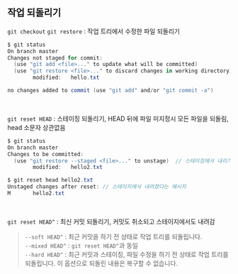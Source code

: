  ## 작업 되돌리기
`git checkout` `git restore` : 작업 트리에서 수정한 파일 되돌리기
```c#
$ git status
On branch master
Changes not staged for commit:
  (use "git add <file>..." to update what will be committed)            // 스테이징
  (use "git restore <file>..." to discard changes in working directory) // 작업 되돌리기
        modified:   hello.txt

no changes added to commit (use "git add" and/or "git commit -a")
```

<br>

`git reset HEAD` : 스테이징 되돌리기, HEAD 뒤에 파일 미지정시 모든 파일을 되돌림, head 소문자 상관없음
```c#
$ git status
On branch master
Changes to be committed:
  (use "git restore --staged <file>..." to unstage)  // 스테이징에서 내리기
        modified:   hello2.txt
```
```c#
$ git reset head hello2.txt
Unstaged changes after reset: // 스테이지에서 내려졌다는 메시지
M       hello2.txt
```

<br>

`git reset HEAD^` : 최신 커밋 되돌리기, 커밋도 취소되고 스테이지에서도 내려감

> `--soft HEAD^` : 최근 커밋을 하기 전 상태로 작업 트리를 되돌립니다.<br>
> `--mixed HEAD^` : `git reset HEAD^`과 동일<br>
> `--hard HEAD^` : 최근 커밋과 스테이징, 파일 수정을 하기 전 상태로 작업 트리를 되돌립니다. 이 옵션으로 되돌린 내용은 복구할 수 없습니다.<br>

